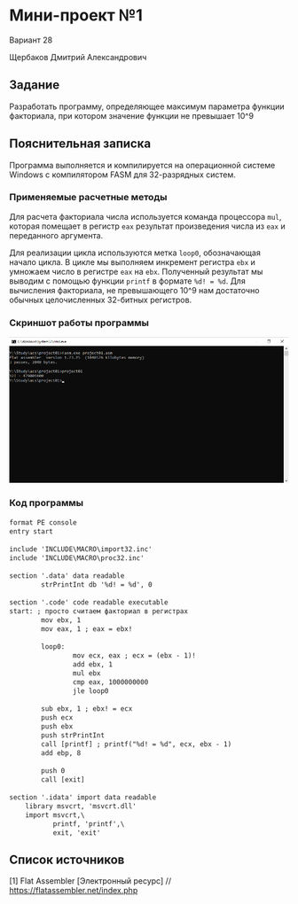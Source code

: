 # Мини-проект №1

Вариант 28

Щербаков Дмитрий Александрович

## Задание

Разработать программу, определяющее максимум параметра функции факториала, при котором значение функции не превышает 10^9

## Пояснительная записка

Программа выполняется и компилируется на операционной системе Windows с компилятором FASM для 32-разрядных систем.

### Применяемые расчетные методы

Для расчета факториала числа используется команда процессора `mul`, которая помещает в регистр `eax` результат произведения числа из `eax` и переданного аргумента.

Для реализации цикла используются метка `loop0`, обозначающая начало цикла. В цикле мы выполняем инкремент регистра `ebx` и умножаем число в регистре `eax` на `ebx`. Полученный результат мы выводим с помощью функции `printf` в формате `%d! = %d`. Для вычисления факториала, не превышающего 10^9 нам достаточно обычных целочисленных 32-битных регистров.

### Скриншот работы программы
![Программа работает](screenshot.png)

### Код программы
```
format PE console
entry start

include 'INCLUDE\MACRO\import32.inc'
include 'INCLUDE\MACRO\proc32.inc'

section '.data' data readable
        strPrintInt db '%d! = %d', 0

section '.code' code readable executable
start: ; просто считаем факториал в регистрах
        mov ebx, 1
        mov eax, 1 ; eax = ebx!

        loop0:
                mov ecx, eax ; ecx = (ebx - 1)!
                add ebx, 1
                mul ebx
                cmp eax, 1000000000
                jle loop0

        sub ebx, 1 ; ebx! = ecx
        push ecx
        push ebx
        push strPrintInt
        call [printf] ; printf("%d! = %d", ecx, ebx - 1)
        add ebp, 8

        push 0
        call [exit]

section '.idata' import data readable
    library msvcrt, 'msvcrt.dll'
    import msvcrt,\
           printf, 'printf',\
           exit, 'exit'
```

## Список источников

[1] Flat Assembler \[Электронный ресурс\] // https://flatassembler.net/index.php